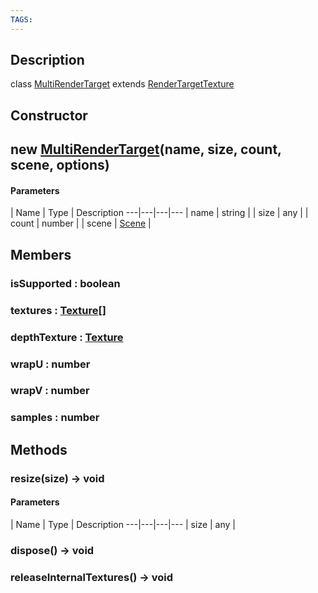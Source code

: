```yaml
---
TAGS:
---
```

## Description

class [MultiRenderTarget](/classes/3.1/MultiRenderTarget) extends [RenderTargetTexture](/classes/3.1/RenderTargetTexture)



## Constructor

## new [MultiRenderTarget](/classes/3.1/MultiRenderTarget)(name, size, count, scene, options)



#### Parameters
 | Name | Type | Description
---|---|---|---
 | name | string | 
 | size | any | 
 | count | number | 
 | scene | [Scene](/classes/3.1/Scene) | 
## Members

### isSupported : boolean



### textures : [Texture](/classes/3.1/Texture)[]



### depthTexture : [Texture](/classes/3.1/Texture)



### wrapU : number



### wrapV : number



### samples : number



## Methods

### resize(size) &rarr; void



#### Parameters
 | Name | Type | Description
---|---|---|---
 | size | any | 

### dispose() &rarr; void


### releaseInternalTextures() &rarr; void


